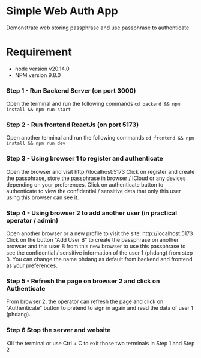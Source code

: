 # Simple Web Auth App
Demonstrate web storing passphrase and use passphrase to authenticate

# Requirement
+ node version v20.14.0
+ NPM version 9.8.0
### Step 1 - Run Backend Server (on port 3000)
Open the terminal and run the following commands
``cd backend && npm install && npm run start``
### Step 2 - Run frontend ReactJs (on port 5173)
Open another terminal and run the following commands
``cd frontend && npm install && npm run dev``
### Step 3 - Using browser 1 to register and authenticate
Open the browser and visit http://localhost:5173
Click on register and create the passphrase, store the passphrase
in browser / iCloud or any devices depending on your preferences.
Click on authenticate button to authenticate to view the confidential / sensitive data
that only this user using this browser can see it.
### Step 4 - Using browser 2 to add another user (in practical operator / admin)
Open another browser or a new profile to visit the site:  http://localhost:5173
Click on the button "Add User B" to create the passphrase on another browser and 
this user B from this new browser to use this passphrase to see the confidential / sensitive information
of the user 1 (phdang) from step 3. You can change the name phdang as default from backend and frontend as your preferences.
### Step 5 - Refresh the page on browser 2 and click on Authenticate
From browser 2, the operator can refresh the page and click on "Authenticate" button to pretend
to sign in again and read the data of user 1 (phdang).
### Step 6 Stop the server and website
Kill the terminal or use Ctrl + C to exit those two terminals in Step 1 and Step 2


